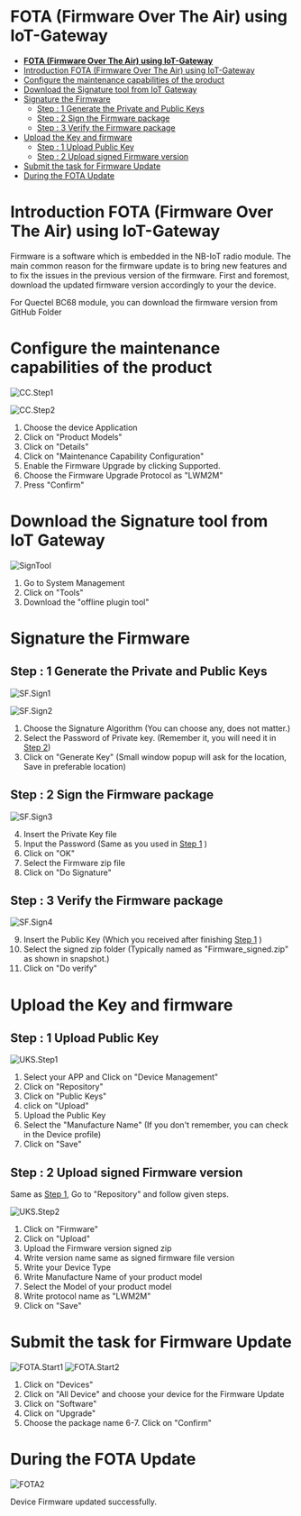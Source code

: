 # **FOTA (Firmware Over The Air) using IoT-Gateway** 


- [**FOTA (Firmware Over The Air) using IoT-Gateway**](#fota-firmware-over-the-air-using-iot-gateway)
- [Introduction FOTA (Firmware Over The Air) using IoT-Gateway](#introduction-fota-firmware-over-the-air-using-iot-gateway)
- [Configure the maintenance capabilities of the product](#configure-the-maintenance-capabilities-of-the-product)
- [Download the Signature tool from IoT Gateway](#download-the-signature-tool-from-iot-gateway)
- [Signature the Firmware](#signature-the-firmware)
  - [Step : 1 Generate the Private and Public Keys](#step--1-generate-the-private-and-public-keys)
  - [Step : 2 Sign the Firmware package](#step--2-sign-the-firmware-package)
  - [Step : 3 Verify the Firmware package](#step--3-verify-the-firmware-package)
- [Upload the Key and firmware](#upload-the-key-and-firmware)
  - [Step : 1 Upload Public Key](#step--1-upload-public-key)
  - [Step : 2 Upload signed Firmware version](#step--2-upload-signed-firmware-version)
- [Submit the task for Firmware Update](#submit-the-task-for-firmware-update)
- [During the FOTA Update](#during-the-fota-update)



# Introduction FOTA (Firmware Over The Air) using IoT-Gateway

Firmware is a software which is embedded in the NB-IoT radio module. The main common reason for the firmware update is to bring new features and to fix the issues in the previous version of the firmware. First and foremost, download the updated firmware version accordingly to your the device.

For Quectel BC68 module, you can download the firmware version from GitHub Folder

# Configure the maintenance capabilities of the product

![CC.Step1](../images/CC.Step1.png)

![CC.Step2](../images/CC.Step2.png)

1. Choose the device Application
2. Click on "Product Models"
3. Click on "Details"
4. Click on "Maintenance Capability Configuration"
5. Enable the Firmware Upgrade by clicking Supported.
6. Choose the Firmware Upgrade Protocol as "LWM2M"
7. Press "Confirm"

# Download the Signature tool from IoT Gateway

![SignTool](../images/SignTool.png)

1. Go to System Management
2. Click on "Tools"
3. Download the "offline plugin tool"

# Signature the Firmware

## Step : 1 Generate the Private and Public Keys
![SF.Sign1](../images/SF.Sign1.png)

![SF.Sign2](../images/SF.Sign2.png)

1. Choose the Signature Algorithm (You can choose any, does not matter.)
2. Select the Password of Private key. (Remember it, you will need it in [Step 2](#Step2))
3. Click on "Generate Key" (Small window popup will ask for the location, Save in preferable location)

## Step : 2 Sign the Firmware package 
![SF.Sign3](../images/SF.Sign3.png)

4. Insert the Private Key file
5. Input the Password (Same as you used in [Step 1](#Step1) )
6. Click on "OK"
7. Select the Firmware zip file
8. Click on "Do Signature" 

## Step : 3 Verify the Firmware package 

![SF.Sign4](../images/SF.Sign4.png)

9. Insert the Public Key (Which you received after finishing [Step 1](#Step1) )
10. Select the signed zip folder (Typically named as "Firmware_signed.zip" as shown in snapshot.)
11. Click on "Do verify"
    
# Upload the Key and firmware

## Step : 1 Upload Public Key
![UKS.Step1](../images/UKS.Step1.png)

1. Select your APP and Click on "Device Management" 
2. Click on "Repository"
3. Click on "Public Keys"
4. click on "Upload"
5. Upload the Public Key
6. Select the "Manufacture Name" (If you don't remember, you can check in the Device profile)
7. Click on "Save"

## Step : 2 Upload signed Firmware version
Same as [Step 1](#Step1), Go to "Repository" and follow given steps.

![UKS.Step2](../images/UKS.Step2.png)

1. Click on "Firmware"
2. Click on "Upload"
3. Upload the Firmware version signed zip
4. Write version name same as signed firmware file version
5. Write your Device Type
6. Write Manufacture Name of your product model
7. Select the Model of your product model
8. Write protocol name as "LWM2M"
9. Click on "Save"


# Submit the task for Firmware Update

![FOTA.Start1](../images/FOTA.Start1.png)
![FOTA.Start2](../images/FOTA.Start2.png)

1. Click on "Devices"
2. Click on "All Device" and choose your device for the Firmware Update
3. Click on "Software"
4. Click on "Upgrade"
5. Choose the package name
6-7. Click on "Confirm"

# During the FOTA Update

![FOTA2](../images/FOTA.png)

Device Firmware updated successfully.